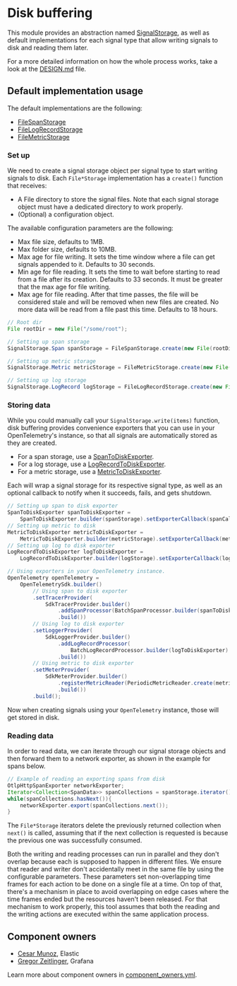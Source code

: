# Disk buffering

This module provides an abstraction
named [SignalStorage](src/main/java/io/opentelemetry/contrib/disk/buffering/storage/SignalStorage.java),
as well as default implementations for each signal type that allow writing signals to disk and
reading them later.

For a more detailed information on how the whole process works, take a look at
the [DESIGN.md](DESIGN.md) file.

## Default implementation usage

The default implementations are the following:

* [FileSpanStorage](src/main/java/io/opentelemetry/contrib/disk/buffering/storage/impl/FileSpanStorage.java)
* [FileLogRecordStorage](src/main/java/io/opentelemetry/contrib/disk/buffering/storage/impl/FileLogRecordStorage.java)
* [FileMetricStorage](src/main/java/io/opentelemetry/contrib/disk/buffering/storage/impl/FileMetricStorage.java)

### Set up

We need to create a signal storage object per signal type to start writing signals to disk. Each
`File*Storage` implementation has a `create()` function that receives:

* A File directory to store the signal files. Note that each signal storage object must have a
  dedicated directory to work properly.
* (Optional) a configuration object.

The available configuration parameters are the following:

* Max file size, defaults to 1MB.
* Max folder size, defaults to 10MB.
* Max age for file writing. It sets the time window where a file can get signals appended to it.
  Defaults to 30 seconds.
* Min age for file reading. It sets the time to wait before starting to read from a file after
  its creation. Defaults to 33 seconds. It must be greater that the max age for file writing.
* Max age for file reading. After that time passes, the file will be considered stale and will be
  removed when new files are created. No more data will be read from a file past this time. Defaults
  to 18 hours.

```java
// Root dir
File rootDir = new File("/some/root");

// Setting up span storage
SignalStorage.Span spanStorage = FileSpanStorage.create(new File(rootDir, "spans"));

// Setting up metric storage
SignalStorage.Metric metricStorage = FileMetricStorage.create(new File(rootDir, "metrics"));

// Setting up log storage
SignalStorage.LogRecord logStorage = FileLogRecordStorage.create(new File(rootDir, "logs"));
```

### Storing data

While you could manually call your `SignalStorage.write(items)` function, disk buffering
provides convenience exporters that you can use in your OpenTelemetry's instance, so
that all signals are automatically stored as they are created.

* For a span storage, use
  a [SpanToDiskExporter](src/main/java/io/opentelemetry/contrib/disk/buffering/exporters/SpanToDiskExporter.java).
* For a log storage, use
  a [LogRecordToDiskExporter](src/main/java/io/opentelemetry/contrib/disk/buffering/exporters/LogRecordToDiskExporter.java).
* For a metric storage, use
  a [MetricToDiskExporter](src/main/java/io/opentelemetry/contrib/disk/buffering/exporters/MetricToDiskExporter.java).

Each will wrap a signal storage for its respective signal type, as well as an optional callback
to notify when it succeeds, fails, and gets shutdown.

```java
// Setting up span to disk exporter
SpanToDiskExporter spanToDiskExporter =
    SpanToDiskExporter.builder(spanStorage).setExporterCallback(spanCallback).build();
// Setting up metric to disk
MetricToDiskExporter metricToDiskExporter =
    MetricToDiskExporter.builder(metricStorage).setExporterCallback(metricCallback).build();
// Setting up log to disk exporter
LogRecordToDiskExporter logToDiskExporter =
    LogRecordToDiskExporter.builder(logStorage).setExporterCallback(logCallback).build();

// Using exporters in your OpenTelemetry instance.
OpenTelemetry openTelemetry =
    OpenTelemetrySdk.builder()
        // Using span to disk exporter
        .setTracerProvider(
            SdkTracerProvider.builder()
                .addSpanProcessor(BatchSpanProcessor.builder(spanToDiskExporter).build())
                .build())
        // Using log to disk exporter
        .setLoggerProvider(
            SdkLoggerProvider.builder()
                .addLogRecordProcessor(
                    BatchLogRecordProcessor.builder(logToDiskExporter).build())
                .build())
        // Using metric to disk exporter
        .setMeterProvider(
            SdkMeterProvider.builder()
                .registerMetricReader(PeriodicMetricReader.create(metricToDiskExporter))
                .build())
        .build();
```

Now when creating signals using your `OpenTelemetry` instance, those will get stored in disk.

### Reading data

In order to read data, we can iterate through our signal storage objects and then forward them to
a network exporter, as shown in the example for spans below.

```java
// Example of reading an exporting spans from disk
OtlpHttpSpanExporter networkExporter;
Iterator<Collection<SpanData>> spanCollections = spanStorage.iterator();
while(spanCollections.hasNext()){
    networkExporter.export(spanCollections.next());
}
```

The `File*Storage` iterators delete the previously returned collection when `next()` is called,
assuming that if the next collection is requested is because the previous one was successfully
consumed.

Both the writing and reading processes can run in parallel and they don't overlap
because each is supposed to happen in different files. We ensure that reader and writer don't
accidentally meet in the same file by using the configurable parameters. These parameters set
non-overlapping time frames for each action to be done on a single file at a time. On top of that,
there's a mechanism in place to avoid overlapping on edge cases where the time frames ended but the
resources haven't been released. For that mechanism to work properly, this tool assumes that both
the reading and the writing actions are executed within the same application process.

## Component owners

- [Cesar Munoz](https://github.com/LikeTheSalad), Elastic
- [Gregor Zeitlinger](https://github.com/zeitlinger), Grafana

Learn more about component owners in [component_owners.yml](../.github/component_owners.yml).
